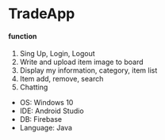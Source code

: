 # TradeApp

<h4>function</h4>

1. Sing Up, Login, Logout
2. Write and upload item image to board
3. Display my information, category, item list
4. Item add, remove, search
5. Chatting


- OS: Windows 10
- IDE: Android Studio
- DB: Firebase
- Language: Java
